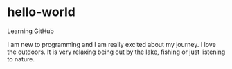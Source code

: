 # hello-world
Learning GitHub


I am new to programming and I am really excited about my journey.  I love the outdoors.  It is very relaxing being out by the lake, fishing or just listening to nature.

